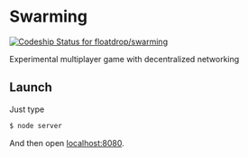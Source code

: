 # Swarming

[ ![Codeship Status for floatdrop/swarming](https://www.codeship.io/projects/1872f910-7115-0131-6fb2-02b7b70e8a0a/status?branch=master)](https://www.codeship.io/projects/13526)

Experimental multiplayer game with decentralized networking

## Launch

Just type

```bash
$ node server
```

And then open [localhost:8080](http://localhost:8080).
